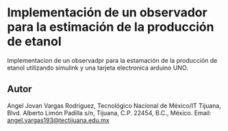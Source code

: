 # Implementación de un observador para la estimación de la producción de etanol
Implementacion de un observadpr para la estamación de la producción de etanol utilizando simulink y una tarjeta electronica arduino UNO.
## Autor
Angel Jovan Vargas Rodriguez, Tecnológico Nacional de México/IT Tijuana, Blvd. Alberto Limón Padilla s/n, Tijuana, C.P. 22454, B.C., México. Email: [angel.vargas193@tectijuana.edu.mx](mailto:angel.vargas193@tectijuana.edu.mx)

